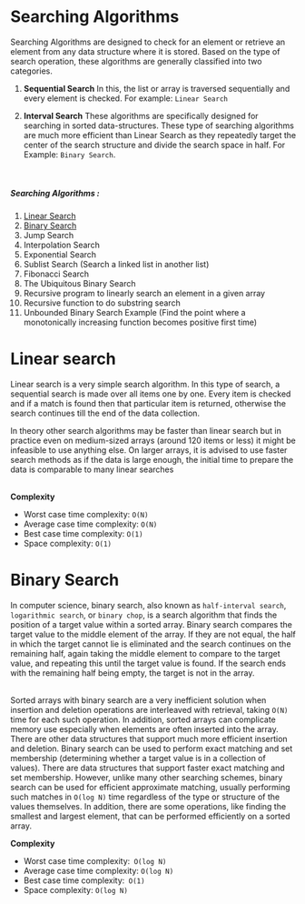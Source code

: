 # Searching Algorithms
Searching Algorithms are designed to check for an element or retrieve an element from any data structure where it is stored.
Based on the type of search operation, these algorithms are generally classified into two categories.

1. **Sequential Search** In this, the list or array is traversed sequentially and every element is checked. For example: `Linear Search`

2. **Interval Search**  These algorithms are specifically designed for searching in sorted data-structures.
These type of searching algorithms are much more efficient than Linear Search as they repeatedly target the center of the search structure
and divide the search space in half. For Example: `Binary Search`.

<br>

##### Searching Algorithms :
1. [Linear Search](#linear-search)
2. [Binary Search](#binary-search)
3. Jump Search
4. Interpolation Search
5. Exponential Search
6. Sublist Search (Search a linked list in another list)
7. Fibonacci Search
8. The Ubiquitous Binary Search
9. Recursive program to linearly search an element in a given array
10. Recursive function to do substring search
11. Unbounded Binary Search Example (Find the point where a monotonically increasing function becomes positive first time)

# Linear search
Linear search is a very simple search algorithm. In this type of search,
a sequential search is made over all items one by one. Every item is checked and if a match
is found then that particular item is returned, otherwise the search continues till the end of the data collection.

In theory other search algorithms may be faster than linear search but in practice even on medium-sized arrays 
(around 120 items or less) it might be infeasible to use anything else. On larger arrays,
it is advised to use faster search methods as if the data is large enough,
the initial time to prepare the data is comparable to many linear searches
<br/>
<br/>

**Complexity**
      
   * Worst case time complexity: `O(N)`
   * Average case time complexity: `O(N)`
   * Best case time complexity: `O(1)`
   * Space complexity: `O(1)`

# Binary Search

In computer science, binary search, also known as `half-interval search`, `logarithmic search`, or `binary chop`,
is a search algorithm that finds the position of a target value within a sorted array.
Binary search compares the target value to the middle element of the array. If they are not equal,
the half in which the target cannot lie is eliminated and the search continues on the remaining half, 
again taking the middle element to compare to the target value, and repeating this until the target value is found.
If the search ends with the remaining half being empty, the target is not in the array.
<br/>
<br/>

Sorted arrays with binary search are a very inefficient solution when insertion and deletion operations are
interleaved with retrieval, taking  `O(N)` time for each such operation. In addition,
sorted arrays can complicate memory use especially when elements are often inserted into the array.
There are other data structures that support much more efficient insertion and deletion. 
Binary search can be used to perform exact matching and set membership (determining whether a target value is in
a collection of values). There are data structures that support faster exact matching and set membership.
However, unlike many other searching schemes, binary search can be used for efficient approximate matching,
usually performing such matches in `O(log N)` time regardless of the type
or structure of the values themselves. In addition, there are some operations, like finding the smallest
and largest element, that can be performed efficiently on a sorted array.

**Complexity**
      
   * Worst case time complexity:` O(log N)`
   * Average case time complexity: `O(log N)`
   * Best case time complexity:` O(1)`
   * Space complexity: `O(log N)`
